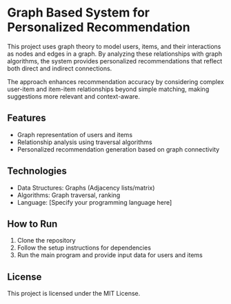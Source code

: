 # Graph Based System for Personalized Recommendation

This project uses graph theory to model users, items, and their interactions as nodes and edges in a graph. By analyzing these relationships with graph algorithms, the system provides personalized recommendations that reflect both direct and indirect connections.

The approach enhances recommendation accuracy by considering complex user-item and item-item relationships beyond simple matching, making suggestions more relevant and context-aware.

## Features

- Graph representation of users and items
- Relationship analysis using traversal algorithms
- Personalized recommendation generation based on graph connectivity

## Technologies

- Data Structures: Graphs (Adjacency lists/matrix)
- Algorithms: Graph traversal, ranking
- Language: [Specify your programming language here]

## How to Run

1. Clone the repository
2. Follow the setup instructions for dependencies
3. Run the main program and provide input data for users and items

## License

This project is licensed under the MIT License.
